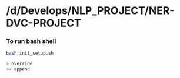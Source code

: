 # /d/Develops/NLP_PROJECT/NER-DVC-PROJECT
### To run bash shell
```bash
bash init_setup.sh
```
```bash
> override
>> append
```